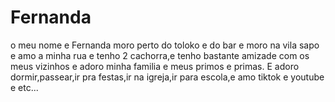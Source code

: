 # Fernanda
o meu nome e Fernanda moro perto do toloko e do bar e moro na vila sapo e amo a minha rua e tenho 2 cachorra,e tenho bastante amizade com os meus vizinhos e adoro minha familia e meus primos e primas.
E adoro dormir,passear,ir pra festas,ir na igreja,ir para escola,e amo tiktok e youtube e etc...
